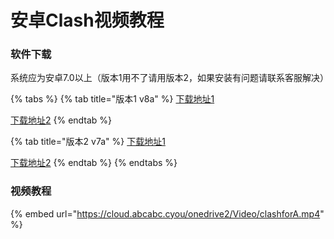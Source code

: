 # 安卓Clash视频教程

### 软件下载

系统应为安卓7.0以上（版本1用不了请用版本2，如果安装有问题请联系客服解决）

{% tabs %}
{% tab title="版本1 v8a" %}
[下载地址1](https://cloud.abcabc.cyou/alibaba/Cross%20Firewalls/CLASH/cfa-2.4.14-foss-arm64-v8a-release.apk)

[下载地址2](https://airnet.lanzoui.com/idZ9Iwd8wxi)
{% endtab %}

{% tab title="版本2 v7a" %}
[下载地址1](https://cloud.abcabc.cyou/alibaba/Cross%20Firewalls/CLASH/cfa-2.4.14-foss-armeabi-v7a-release.apk)

[下载地址2](https://airnet.lanzoui.com/i2n0ewd8zud)
{% endtab %}
{% endtabs %}

### 视频教程

{% embed url="https://cloud.abcabc.cyou/onedrive2/Video/clashforA.mp4" %}
